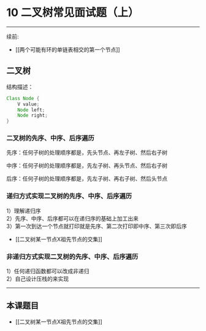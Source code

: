 # 10 二叉树常见面试题（上）

---
续前:  
-  [[两个可能有环的单链表相交的第一个节点]] 


## 二叉树

结构描述：
```java
Class Node {
	V value;
	Node left;
	Node right;
}
```


### 二叉树的先序、中序、后序遍历
先序：任何子树的处理顺序都是，先头节点、再左子树、然后右子树

中序：任何子树的处理顺序都是，先左子树、再头节点、然后右子树

后序：任何子树的处理顺序都是，先左子树、再右子树、然后头节点


### 递归方式实现二叉树的先序、中序、后序遍历

1）理解递归序  
2）先序、中序、后序都可以在递归序的基础上加工出来  
3）第一次到达一个节点就打印就是先序、第二次打印即中序、第三次即后序  

- [[二叉树某一节点X祖先节点的交集]]

### 非递归方式实现二叉树的先序、中序、后序遍历

1）任何递归函数都可以改成非递归  
2）自己设计压栈的来实现  





---
## 本课题目
- [[二叉树某一节点X祖先节点的交集]]



